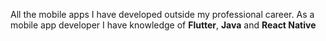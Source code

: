 All the mobile apps I have developed outside my professional career. As a mobile app developer I have knowledge of **Flutter**, **Java** and **React Native**
